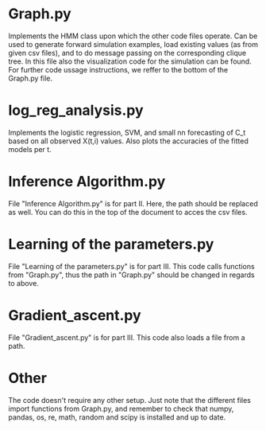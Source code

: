 # Graph.py
Implements the HMM class upon which the other code files operate.
Can be used to generate forward simulation examples, load existing values (as from given csv files), and to do message passing on the corresponding clique tree.
In this file also the visualization code for the simulation can be found.
For further code ussage instructions, we reffer to the bottom of the Graph.py file.

# log_reg_analysis.py
Implements the logistic regression, SVM, and small nn forecasting of C_t based on all observed X(t,i) values.
Also plots the accuracies of the fitted models per t.

# Inference Algorithm.py
File "Inference Algorithm.py" is for part II. Here, the path should be replaced  as well. You can do this in the top of the document to acces the csv files.

# Learning of the parameters.py
File "Learning of the parameters.py" is for part III. This code calls functions from "Graph.py", thus the path in "Graph.py" should be changed in regards to above.

# Gradient_ascent.py
File "Gradient_ascent.py" is for part III. This code also loads a file from a path.

# Other
The code doesn't require any other setup. Just note that the different files import functions from Graph.py, and remember to check that numpy, pandas, os, re, math, random and scipy is installed and up to date.
